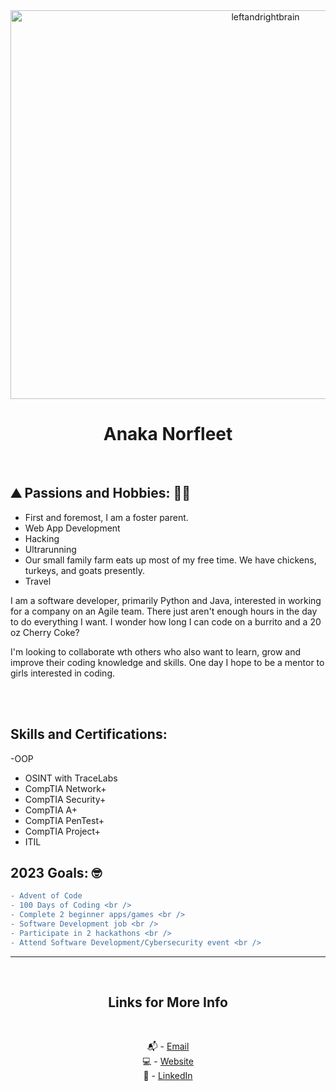 <div align="center">
<img src="[https://confluencebusinessolutions.com/wp-content/uploads/2022/11/leftandrightbrain.jpg]" width=800 height=622 alt = "leftandrightbrain">

# Anaka Norfleet
<br />
</div>
 
## :mountain: Passions and Hobbies: :woman_farmer:

- First and foremost, I am a foster parent.
- Web App Development
- Hacking
- Ultrarunning
- Our small family farm eats up most of my free time. We have chickens, turkeys, and goats presently. 
- Travel


I am a software developer, primarily Python and Java, interested in working for a company on an Agile team. There just aren't enough hours in the day to do everything I want. I wonder how long I can code on a burrito and a 20 oz Cherry Coke?

I'm looking to collaborate wth others who also want to learn, grow and improve their coding knowledge and skills. One day I hope to be a mentor to girls interested in coding.

<br />
<br />
 
 ## Skills and Certifications:

 -OOP
- OSINT with TraceLabs
- CompTIA Network+
- CompTIA Security+ 
- CompTIA A+
- CompTIA PenTest+
- CompTIA Project+
- ITIL<br />

## 2023 Goals: 🤓
 
```diff
- Advent of Code
- 100 Days of Coding <br />
- Complete 2 beginner apps/games <br />
- Software Development job <br />
- Participate in 2 hackathons <br />
- Attend Software Development/Cybersecurity event <br />
```


 
---

<br />
<div align="center">

## Links for More Info

<br />

📬 - [Email][2] <br />
💻 - [Website][3] <br />
💁 - [LinkedIn][1]

[1]: https://linkedin.com/in/anaka-norfleet/
[2]: mailto:anakanorfleet@gmail.com
[3]: https://fleetster22.github.io/portfolio/.


